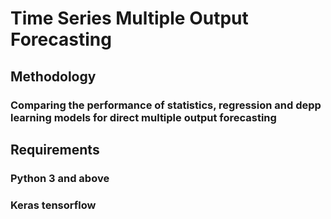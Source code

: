 # Time Series Multiple Output Forecasting

## Methodology
 
### Comparing the performance of statistics, regression and depp learning models for direct multiple output forecasting

## Requirements

### Python 3 and above

### Keras tensorflow 
